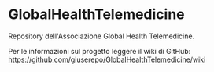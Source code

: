 GlobalHealthTelemedicine
==============

Repository dell'Associazione Global Health Telemedicine.

Per le informazioni sul progetto leggere il wiki di GitHub:
https://github.com/giuserepo/GlobalHealthTelemedicine/wiki
